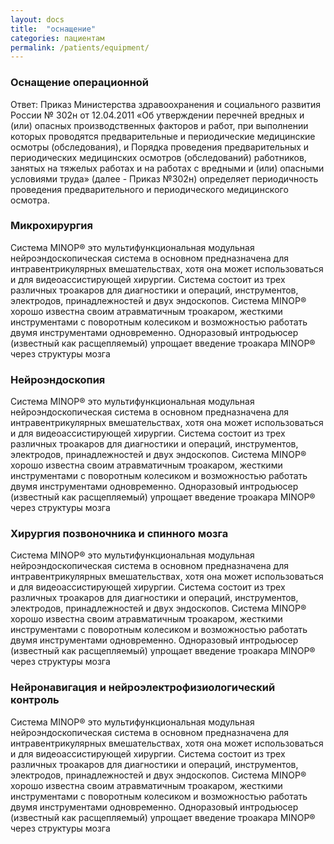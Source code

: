 ```yaml
---
layout: docs
title:  "оснащение"
categories: пациентам
permalink: /patients/equipment/
---
```


### Оснащение операционной

Ответ: Приказ Министерства здравоохранения и социального развития России № 302н от 12.04.2011 «Об утверждении перечней вредных и (или) опасных производственных факторов и работ, при выполнении которых проводятся предварительные и периодические медицинские осмотры (обследования), и Порядка проведения предварительных и периодических медицинских осмотров (обследований) работников, занятых на тяжелых работах и на работах с вредными и (или) опасными условиями труда» (далее - Приказ №302н) определяет периодичность проведения предварительного и периодического медицинского осмотра. 

### Микрохирургия

Система MINOP® это мультифункциональная модульная нейроэндоскопическая система в основном предназначена для интравентрикулярных вмешательствах, хотя она может использоваться и для видеоассистирующей хирургии.
Система состоит из трех различных троакаров для диагностики и операций, инструментов, электродов, принадлежностей и двух эндоскопов.
Система MINOP® хорошо известна своим атравматичным троакаром, жесткими инструментами с поворотным колесиком и возможностью работать двумя инструментами одновременно.
Одноразовый интродьюсер (известный как расщепляемый) упрощает введение троакара MINOP® через структуры мозга

### Нейроэндоскопия

Система MINOP® это мультифункциональная модульная нейроэндоскопическая система в основном предназначена для интравентрикулярных вмешательствах, хотя она может использоваться и для видеоассистирующей хирургии.
Система состоит из трех различных троакаров для диагностики и операций, инструментов, электродов, принадлежностей и двух эндоскопов.
Система MINOP® хорошо известна своим атравматичным троакаром, жесткими инструментами с поворотным колесиком и возможностью работать двумя инструментами одновременно.
Одноразовый интродьюсер (известный как расщепляемый) упрощает введение троакара MINOP® через структуры мозга

### Хирургия позвоночника и спинного мозга

Система MINOP® это мультифункциональная модульная нейроэндоскопическая система в основном предназначена для интравентрикулярных вмешательствах, хотя она может использоваться и для видеоассистирующей хирургии.
Система состоит из трех различных троакаров для диагностики и операций, инструментов, электродов, принадлежностей и двух эндоскопов.
Система MINOP® хорошо известна своим атравматичным троакаром, жесткими инструментами с поворотным колесиком и возможностью работать двумя инструментами одновременно.
Одноразовый интродьюсер (известный как расщепляемый) упрощает введение троакара MINOP® через структуры мозга

### Нейронавигация и нейроэлектрофизиологический контроль

Система MINOP® это мультифункциональная модульная нейроэндоскопическая система в основном предназначена для интравентрикулярных вмешательствах, хотя она может использоваться и для видеоассистирующей хирургии.
Система состоит из трех различных троакаров для диагностики и операций, инструментов, электродов, принадлежностей и двух эндоскопов.
Система MINOP® хорошо известна своим атравматичным троакаром, жесткими инструментами с поворотным колесиком и возможностью работать двумя инструментами одновременно.
Одноразовый интродьюсер (известный как расщепляемый) упрощает введение троакара MINOP® через структуры мозга

